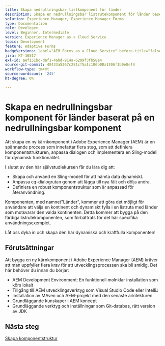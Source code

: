 ```yaml
---
title: Skapa nedrullningsbar listkomponent för länder
description: Skapa en nedrullningsbar listrutekomponent för länder baserat på en aem-formulärkärnkomponent.
solution: Experience Manager, Experience Manager Forms
type: Documentation
role: Developer
level: Beginner, Intermediate
version: Experience Manager as a Cloud Service
topic: Development
feature: Adaptive Forms
badgeVersions: label="AEM Forms as a Cloud Service" before-title="false"
jira: KT-16517
exl-id: aef151bc-daf1-4abd-914a-6299f3fb58e4
source-git-commit: 48433a5367c281cf5a1c106b08a1306f1b0e8ef4
workflow-type: tm+mt
source-wordcount: '245'
ht-degree: 0%

---
```


# Skapa en nedrullningsbar komponent för länder baserat på en nedrullningsbar komponent

Att skapa en ny kärnkomponent i Adobe Experience Manager (AEM) är en spännande process som innefattar flera steg, som att definiera komponentstrukturen, anpassa dialogen och implementera en Sling-modell för dynamisk funktionalitet.

I slutet av den här självstudiekursen får du lära dig att:

* Skapa och använd en Sling-modell för att hämta data dynamiskt.
* Anpassa cq-dialogrutan genom att lägga till nya fält och dölja andra.
* Definiera en robust komponentstruktur som är anpassad för återanvändning.

Komponenten, med namnet&quot;Länder&quot;, kommer att göra det möjligt för användare att välja en kontinent och dynamiskt fylla i en listruta med länder som motsvarar den valda kontinenten. Detta kommer att bygga på den färdiga listrutekomponenten, som förbättrats för det här specifika användningsexemplet.

Låt oss dyka in och skapa den här dynamiska och kraftfulla komponenten!

## Förutsättningar

Att bygga en ny kärnkomponent i Adobe Experience Manager (AEM) kräver att man uppfyller flera krav för att utvecklingsprocessen ska bli smidig. Det här behöver du innan du börjar:

* AEM Development Environment: En funktionell molnklar installation som körs lokalt
* Tillgång till AEM utvecklingsverktyg som Visual Studio Code eller IntelliJ
* Installation av MAven och AEM-projekt med den senaste arkitekturen
* Grundläggande kunskaper i AEM koncept
* Grundläggande verktyg och inställningar som Git-databas, rätt version av JDK


## Nästa steg

[Skapa komponentstruktur](./component.md)
